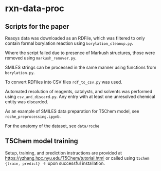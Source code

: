 # rxn-data-proc
## Scripts for the paper

Reaxys data was downloaded as an RDFile, which was filtered to only contain formal borylation reaction using `borylation_cleanup.py`.

Where the script failed due to presence of Markush structures, those were removed using `markush_remover.py`.

SMILES strings can be processed in the same manner using functions from `borylation.py`.

To convert RDFiles into CSV files `rdf_to_csv.py` was used.

Automated resolution of reagents, catalysts, and solvents was performed using `csv_and_discard.py`. Any entry with at least one unresolved chemical entity was discarded.

As an example of SMILES data preparation for T5Chem model, see `roche_preprocessing.ipynb`.

For the anatomy of the dataset, see `data/roche`

## T5Chem model training

Setup, training, and prediction instructions are provided at https://yzhang.hpc.nyu.edu/T5Chem/tutorial.html or called using `t5chem {train, predict} -h` upon successful installation.
